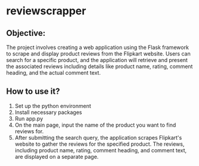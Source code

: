 # reviewscrapper

## Objective:

The project involves creating a web application using the Flask framework to scrape and display product reviews from the Flipkart website. Users can search for a specific product, and the application will retrieve and present the associated reviews including details like product name, rating, comment heading, and the actual comment text.

## How to use it? 

1.  Set up the python environment
2.  Install necessary packages
3.  Run app.py
4.  On the main page, input the name of the product you want to find reviews for.
5.  After submitting the search query, the application scrapes Flipkart's website to gather the reviews for the specified product. The reviews, including product name, rating, comment heading, and comment text, are displayed on a separate page.
